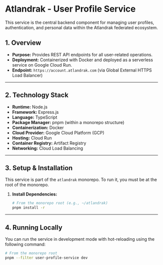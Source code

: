 # Atlandrak - User Profile Service

This service is the central backend component for managing user profiles, authentication, and personal data within the Atlandrak federated ecosystem.

## 1. Overview

- **Purpose:** Provides REST API endpoints for all user-related operations.
- **Deployment:** Containerized with Docker and deployed as a serverless service on Google Cloud Run.
- **Endpoint:** `https://account.atlandrak.com` (via Global External HTTPS Load Balancer)

---

## 2. Technology Stack

- **Runtime:** Node.js
- **Framework:** Express.js
- **Language:** TypeScript
- **Package Manager:** pnpm (within a monorepo structure)
- **Containerization:** Docker
- **Cloud Provider:** Google Cloud Platform (GCP)
- **Hosting:** Cloud Run
- **Container Registry:** Artifact Registry
- **Networking:** Cloud Load Balancing

---

## 3. Setup & Installation

This service is part of the `atlandrak` monorepo. To run it, you must be at the root of the monorepo.

1.  **Install Dependencies:**
    ```bash
    # From the monorepo root (e.g., ~/atlandrak)
    pnpm install -r
    ```

---

## 4. Running Locally

You can run the service in development mode with hot-reloading using the following command:

```bash
# From the monorepo root
pnpm --filter user-profile-service dev
